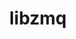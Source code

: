 ---
title: "libzmq"
layout: cache
categories: [package, develop-2023-09-03]
meta: {"versions": ["4.3.4"], "compilers": ["gcc@=11.1.0", "gcc@=7.3.1", "gcc@=7.5.0", "oneapi@=2023.2.0"], "oss": ["amzn2", "ubuntu18.04", "ubuntu20.04"], "platforms": ["linux"], "targets": ["aarch64", "neoverse_n1", "ppc64le", "x86_64", "x86_64_v3"], "stacks": ["aws-isc", "aws-isc-aarch64", "data-vis-sdk", "e4s", "e4s-oneapi", "e4s-power", "radiuss", "root"], "num_specs": 7, "num_specs_by_stack": {"root": 7, "aws-isc-aarch64": 2, "aws-isc": 1, "radiuss": 1, "e4s-power": 1, "e4s-oneapi": 1, "data-vis-sdk": 1, "e4s": 1}}
spec_details: [{"hash": "64f4ddwu4jhcgo7g2lg4ldnw6lnvtao4", "compiler": "gcc@=7.3.1", "versions": ["4.3.4"], "os": "amzn2", "platform": "linux", "target": "aarch64", "variants": ["build_system=autotools", "~docs", "~drafts", "+libbsd", "+libsodium", "~libunwind"], "stacks": ["root", "aws-isc-aarch64"], "size": "-", "tarball": "https://binaries.spack.io/releases/develop-2023-09-03/build_cache/linux-amzn2-aarch64/gcc-7.3.1/libzmq-4.3.4/linux-amzn2-aarch64-gcc-7.3.1-libzmq-4.3.4-64f4ddwu4jhcgo7g2lg4ldnw6lnvtao4.spack"}, {"hash": "wwa2rwsjibhlaiofhjc4qa7qjj754dqa", "compiler": "gcc@=7.3.1", "versions": ["4.3.4"], "os": "amzn2", "platform": "linux", "target": "neoverse_n1", "variants": ["build_system=autotools", "~docs", "~drafts", "+libbsd", "+libsodium", "~libunwind"], "stacks": ["root", "aws-isc-aarch64"], "size": "-", "tarball": "https://binaries.spack.io/releases/develop-2023-09-03/build_cache/linux-amzn2-neoverse_n1/gcc-7.3.1/libzmq-4.3.4/linux-amzn2-neoverse_n1-gcc-7.3.1-libzmq-4.3.4-wwa2rwsjibhlaiofhjc4qa7qjj754dqa.spack"}, {"hash": "pa7rjccod5z7vngtxq6tudwhmarhpsh4", "compiler": "gcc@=7.3.1", "versions": ["4.3.4"], "os": "amzn2", "platform": "linux", "target": "x86_64_v3", "variants": ["build_system=autotools", "~docs", "~drafts", "+libbsd", "+libsodium", "~libunwind"], "stacks": ["aws-isc", "root"], "size": "-", "tarball": "https://binaries.spack.io/releases/develop-2023-09-03/build_cache/linux-amzn2-x86_64_v3/gcc-7.3.1/libzmq-4.3.4/linux-amzn2-x86_64_v3-gcc-7.3.1-libzmq-4.3.4-pa7rjccod5z7vngtxq6tudwhmarhpsh4.spack"}, {"hash": "2xsvdwhvphpm36ily6k4qtlkjxhy7275", "compiler": "gcc@=7.5.0", "versions": ["4.3.4"], "os": "ubuntu18.04", "platform": "linux", "target": "x86_64_v3", "variants": ["build_system=autotools", "~docs", "~drafts", "+libbsd", "+libsodium", "~libunwind"], "stacks": ["radiuss", "root"], "size": "-", "tarball": "https://binaries.spack.io/releases/develop-2023-09-03/build_cache/linux-ubuntu18.04-x86_64_v3/gcc-7.5.0/libzmq-4.3.4/linux-ubuntu18.04-x86_64_v3-gcc-7.5.0-libzmq-4.3.4-2xsvdwhvphpm36ily6k4qtlkjxhy7275.spack"}, {"hash": "fwm5qwqc7a64xm32kzekygd7dk5lc4un", "compiler": "gcc@=11.1.0", "versions": ["4.3.4"], "os": "ubuntu20.04", "platform": "linux", "target": "ppc64le", "variants": ["build_system=autotools", "~docs", "~drafts", "+libbsd", "+libsodium", "~libunwind", "patches=310b8aa"], "stacks": ["root", "e4s-power"], "size": "-", "tarball": "https://binaries.spack.io/releases/develop-2023-09-03/build_cache/linux-ubuntu20.04-ppc64le/gcc-11.1.0/libzmq-4.3.4/linux-ubuntu20.04-ppc64le-gcc-11.1.0-libzmq-4.3.4-fwm5qwqc7a64xm32kzekygd7dk5lc4un.spack"}, {"hash": "zfapqiknu3k5yxbyprto5a3sair3iovu", "compiler": "oneapi@=2023.2.0", "versions": ["4.3.4"], "os": "ubuntu20.04", "platform": "linux", "target": "x86_64", "variants": ["build_system=autotools", "~docs", "~drafts", "+libbsd", "+libsodium", "~libunwind"], "stacks": ["e4s-oneapi", "root"], "size": "-", "tarball": "https://binaries.spack.io/releases/develop-2023-09-03/build_cache/linux-ubuntu20.04-x86_64/oneapi-2023.2.0/libzmq-4.3.4/linux-ubuntu20.04-x86_64-oneapi-2023.2.0-libzmq-4.3.4-zfapqiknu3k5yxbyprto5a3sair3iovu.spack"}, {"hash": "qme7klpby6mavjitqc3srn3xb6lno752", "compiler": "gcc@=11.1.0", "versions": ["4.3.4"], "os": "ubuntu20.04", "platform": "linux", "target": "x86_64_v3", "variants": ["build_system=autotools", "~docs", "~drafts", "+libbsd", "+libsodium", "~libunwind", "patches=310b8aa"], "stacks": ["data-vis-sdk", "e4s", "root"], "size": "-", "tarball": "https://binaries.spack.io/releases/develop-2023-09-03/build_cache/linux-ubuntu20.04-x86_64_v3/gcc-11.1.0/libzmq-4.3.4/linux-ubuntu20.04-x86_64_v3-gcc-11.1.0-libzmq-4.3.4-qme7klpby6mavjitqc3srn3xb6lno752.spack"}]
---